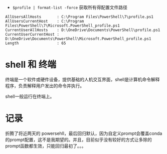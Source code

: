 - `$profile | format-list -force` 获取所有得配置文件路径
```
AllUsersAllHosts       : C:\Program Files\PowerShell\7\profile.ps1
AllUsersCurrentHost    : C:\Program Files\PowerShell\7\Microsoft.PowerShell_profile.ps1
CurrentUserAllHosts    : D:\OneDrive\Documents\PowerShell\profile.ps1
CurrentUserCurrentHost : D:\OneDrive\Documents\PowerShell\Microsoft.PowerShell_profile.ps1
Length                 : 65
```

# shell 和 终端
终端是一个软件或硬件设备，提供基础的人机交互界面，shell是计算机命令解释程序，负责解释用户发出的命令并执行。

shell一般运行在终端上。


# 记录
折腾了将近两天的 powersehll，最后回归默认，因为自定义prompt会覆盖conda的prompt配置，这不是我期望的。并且，目前似乎没有较好的方式让多除的prompt函数都生效，只能回归最初了。。。